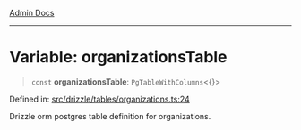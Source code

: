 [Admin Docs](/)

***

# Variable: organizationsTable

> `const` **organizationsTable**: `PgTableWithColumns`\<\{\}\>

Defined in: [src/drizzle/tables/organizations.ts:24](https://github.com/Suyash878/talawa-api/blob/0d5834ec7c0ad3d008c3a8e58fbf32c7824b9122/src/drizzle/tables/organizations.ts#L24)

Drizzle orm postgres table definition for organizations.
